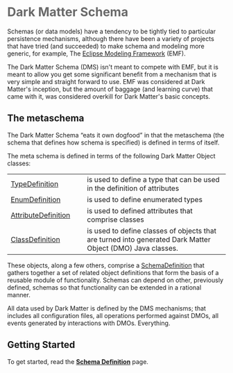 <font color='#6a6a6a'>
<h1>Dark Matter Schema</h1>
</font>

Schemas (or data models) have a tendency to be tightly tied to particular persistence mechanisms, although there have been a variety of projects that have tried (and succeeded) to make schema and modeling more generic, for example, The [Eclipse Modeling Framework](http://www.eclipse.org/modeling/emf/) (EMF).

The Dark Matter Schema (DMS) isn't meant to compete with EMF, but it is meant to allow you get some significant benefit from a mechanism that is very simple and straight forward to use. EMF was considered at Dark Matter's inception, but the amount of baggage (and learning curve) that came with it, was considered overkill for Dark Matter's basic concepts.

## The metaschema ##

The Dark Matter Schema “eats it own dogfood” in that the metaschema (the schema that defines how schema is specified) is defined in terms of itself.

The meta schema is defined in terms of the following Dark Matter Object classes:

<table>

<tr>
<td>
<a href='DMSTypeDefinition.md'>TypeDefinition</a>
</td>
<td>
is used to define a type that can be used in the definition of attributes<br>
</td>
</tr>

<tr>
<td>
<a href='DMSEnumDefinition.md'>EnumDefinition</a>
</td>
<td>
is used to define enumerated types<br>
</td>
</tr>

<tr>
<td width='160'>
<a href='DMSAttributeDefinition.md'>AttributeDefinition</a>
</td>
<td>
is used to defined attributes that comprise classes<br>
</td>
</tr>


<tr>
<td>
<a href='DMSClassDefinition.md'>ClassDefinition</a>
</td>
<td>
is used to define classes of objects that are turned into generated Dark Matter Object (DMO) Java classes.<br>
</td>
</tr>

</table>

These objects, along a few others, comprise a [SchemaDefinition](DMSSchemaDefinition.md) that gathers together a set of related object definitions that form the basis of a reusable module of functionality. Schemas can depend on other, previously defined, schemas so that functionality can be extended in a rational manner.

All data used by Dark Matter is defined by the DMS mechanisms; that includes all configuration files, all operations performed against DMOs, all events generated by interactions with DMOs. Everything.

## Getting Started ##

To get started, read the **[Schema Definition](DMSSchemaDefinition.md)** page.